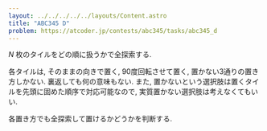 ```yaml
---
layout: ../../../../../layouts/Content.astro
title: "ABC345 D"
problem: https://atcoder.jp/contests/abc345/tasks/abc345_d
---
```

$N$ 枚のタイルをどの順に扱うかで全探索する.

各タイルは, そのままの向きで置く, 90度回転させて置く, 置かない3通りの置き方しかない. 裏返しても何の意味もない. また, 置かないという選択肢は置くタイルを先頭に固めた順序で対応可能なので, 実質置かない選択肢は考えなくてもいい.

各置き方でも全探索して置けるかどうかを判断する.
